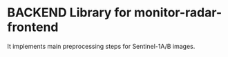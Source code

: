 # BACKEND Library for monitor-radar-frontend

It implements main preprocessing steps for Sentinel-1A/B images.
